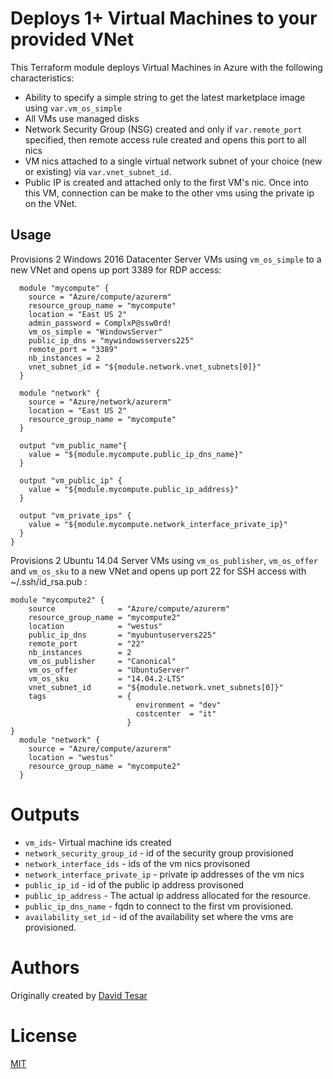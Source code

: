 Deploys 1+ Virtual Machines to your provided VNet
=================================================

This Terraform module deploys Virtual Machines in Azure with the following characteristics:

- Ability to specify a simple string to get the latest marketplace image using `var.vm_os_simple`
- All VMs use managed disks
- Network Security Group (NSG) created and only if `var.remote_port` specified, then remote access rule created and opens this port to all nics
- VM nics attached to a single virtual network subnet of your choice (new or existing) via `var.vnet_subnet_id`.
- Public IP is created and attached only to the first VM's nic.  Once into this VM, connection can be make to the other vms using the private ip on the VNet.


Usage
-----

Provisions 2 Windows 2016 Datacenter Server VMs using `vm_os_simple` to a new VNet and opens up port 3389 for RDP access:

```hcl
  module "mycompute" {
    source = "Azure/compute/azurerm"
    resource_group_name = "mycompute"
    location = "East US 2"
    admin_password = ComplxP@ssw0rd!
    vm_os_simple = "WindowsServer"
    public_ip_dns = "mywindowsservers225"
    remote_port = "3389"
    nb_instances = 2
    vnet_subnet_id = "${module.network.vnet_subnets[0]}"
  }

  module "network" {
    source = "Azure/network/azurerm"
    location = "East US 2"
    resource_group_name = "mycompute"
  }

  output "vm_public_name"{
    value = "${module.mycompute.public_ip_dns_name}"
  }

  output "vm_public_ip" {
    value = "${module.mycompute.public_ip_address}"
  }

  output "vm_private_ips" {
    value = "${module.mycompute.network_interface_private_ip}"
  }
}

```
Provisions 2 Ubuntu 14.04 Server VMs using  `vm_os_publisher`, `vm_os_offer` and `vm_os_sku` to a new VNet and opens up port 22 for SSH access with ~/.ssh/id_rsa.pub :

```hcl 
module "mycompute2" { 
    source              = "Azure/compute/azurerm"
    resource_group_name = "mycompute2"
    location            = "westus"
    public_ip_dns       = "myubuntuservers225"
    remote_port         = "22"
    nb_instances        = 2
    vm_os_publisher     = "Canonical"
    vm_os_offer         = "UbuntuServer"
    vm_os_sku           = "14.04.2-LTS"
    vnet_subnet_id      = "${module.network.vnet_subnets[0]}"
    tags                = {
                            environment = "dev"
                            costcenter  = "it"
                          }
}
  module "network" {
    source = "Azure/compute/azurerm"
    location = "westus"
    resource_group_name = "mycompute2"
  }

```

Outputs
=======

- `vm_ids`- Virtual machine ids created
- `network_security_group_id` - id of the security group provisioned
- `network_interface_ids` - ids of the vm nics provisoned
- `network_interface_private_ip` - private ip addresses of the vm nics
- `public_ip_id` - id of the public ip address provisoned
- `public_ip_address` - The actual ip address allocated for the resource.
- `public_ip_dns_name` - fqdn to connect to the first vm   provisioned.
- `availability_set_id` - id of the availability set where the vms are provisioned.

Authors
=======
Originally created by [David Tesar](http://github.com/dtzar)

License
=======

[MIT](LICENSE)
